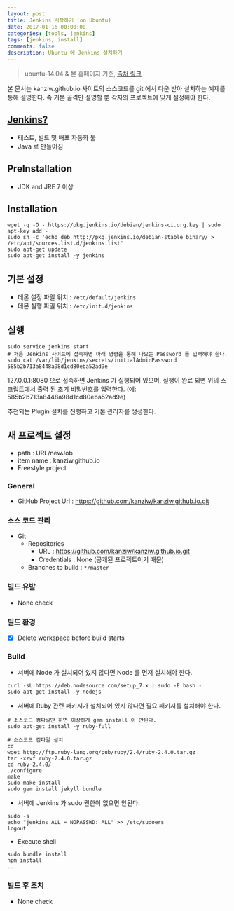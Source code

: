 ```yaml
---
layout: post
title: Jenkins 시작하기 (on Ubuntu)
date: 2017-01-16 00:00:00
categories: [tools, jenkins]
tags: [jenkins, install]
comments: false
description: Ubuntu 에 Jenkins 설치하기
---
```


> ubuntu-14.04 & 본 홈페이지 기준, [출처 링크](https://wiki.jenkins-ci.org/display/JENKINS/Installing+Jenkins+on+Ubuntu)

본 문서는 kanziw.github.io 사이트의 소스코드를 git 에서 다운 받아 설치하는 예제를 통해 설명한다. 즉 기본 골격만 설명할 뿐 각자의 프로젝트에 맞게 설정해야 한다.

## [Jenkins?](https://jenkins.io/)
* 테스트, 빌드 및 배포 자동화 툴
* Java 로 만들어짐

## PreInstallation
* JDK and JRE 7 이상

## Installation

```
wget -q -O - https://pkg.jenkins.io/debian/jenkins-ci.org.key | sudo apt-key add -
sudo sh -c 'echo deb http://pkg.jenkins.io/debian-stable binary/ > /etc/apt/sources.list.d/jenkins.list'
sudo apt-get update
sudo apt-get install -y jenkins
```

## 기본 설정
* 데몬 설정 파일 위치 : `/etc/default/jenkins`
* 데몬 실행 파일 위치 : `/etc/init.d/jenkins`

## 실행

```
sudo service jenkins start
# 처음 Jenkins 사이트에 접속하면 아래 명령을 통해 나오는 Password 를 입력해야 한다.
sudo cat /var/lib/jenkins/secrets/initialAdminPassword
585b2b713a8448a98d1cd80eba52ad9e
```

127.0.0.1:8080 으로 접속하면 Jenkins 가 실행되어 있으며, 실행이 완료 되면 위의 스크립트에서 출력 된 초기 비밀번호를 입력한다. (예: 585b2b713a8448a98d1cd80eba52ad9e)

추천되는 Plugin 설치를 진행하고 기본 관리자를 생성한다.

## 새 프로젝트 설정

* path : URL/newJob
* item name : kanziw.github.io
* Freestyle project

### General
* GitHub Project Url : https://github.com/kanziw/kanziw.github.io.git

### 소스 코드 관리
* Git
  * Repositories
    * URL : https://github.com/kanziw/kanziw.github.io.git
    * Credentials : None (공개된 프로젝트이기 때문)
  * Branches to build : `*/master`

### 빌드 유발
* None check

### 빌드 환경
*[x] Delete workspace before build starts

### Build
* 서버에 Node 가 설치되어 있지 않다면 Node 를 먼저 설치해야 한다.

```
curl -sL https://deb.nodesource.com/setup_7.x | sudo -E bash -
sudo apt-get install -y nodejs
```

* 서버에 Ruby 관련 패키지가 설치되어 있지 않다면 필요 패키지를 설치해야 한다.

```
# 소스코드 컴파일만 하면 이상하게 gem install 이 안된다.
sudo apt-get install -y ruby-full

# 소스코드 컴파일 설치
cd
wget http://ftp.ruby-lang.org/pub/ruby/2.4/ruby-2.4.0.tar.gz
tar -xzvf ruby-2.4.0.tar.gz
cd ruby-2.4.0/
./configure
make
sudo make install
sudo gem install jekyll bundle
```

* 서버에 Jenkins 가 sudo 권한이 없으면 안된다.

```
sudo -s
echo "jenkins ALL = NOPASSWD: ALL" >> /etc/sudoers
logout
```

* Execute shell

```
sudo bundle install
npm install
...
```

### 빌드 후 조치
* None check
